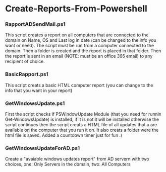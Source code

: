 # Create-Reports-From-Powershell

<h3> RapportADSendMail.ps1 </h3>

This script creates a report on all computers that are connected to the domain on Name, OS and Last log in date (can be changed to the info you want or need). The script must be run from a computer connected to the domain. Then a folder is created and the report is placed in that folder. Then the report is sent in an email (NOTE: must be an office 365 email) to any recipient of choice.


<h3> BasicRapport.ps1 </h3>

This script creats a basic HTML computer report (you can change to the info that you want in your report)

<h3> GetWindowsUpdate.ps1 </h3>

First the script checks if PSWindowUpdate Module (that you need for runnin Get-WindowsUpdate) is installed, if it is not it will be installed otherwise the script continues then the script creats a HTML file of all updates that a are available on the computer that you run it on. It also creats a folder were the html file is saved.
Added a countdown timer just for fun :)

<h3> GetWindowsUpdateForAD.ps1 </h3>

Create a "avaiable windows updates report" from AD servern with two choices, one: Only Servers in the domain, two: All Computers

